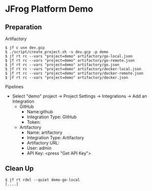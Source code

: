 # JFrog Platform Demo

## Preparation
Artifactory
```
$ jf c use dev.gcp
$ ./script/create_project.sh -s dev.gcp -p demo
$ jf rt rc --vars "project=demo" artifactory/go-local.json
$ jf rt rc --vars "project=demo" artifactory/go-remote.json
$ jf rt rc --vars "project=demo" artifactory/go.json
$ jf rt rc --vars "project=demo" artifactory/docker-local.json
$ jf rt rc --vars "project=demo" artifactory/docker-remote.json
$ jf rt rc --vars "project=demo" artifactory/docker.json
```

Pipelines
- Select "demo" project -> Project Settings -> Integrations -> Add an Integration
  - GitHub
    - Name:github
    - Integration Type: GitHub
    - Token: <your github token>
  - Artifactory
    - Name: artifactory
    - Integration Type: Artifactory
    - Artifactory URL: <default on UI>
    - User: admin
    - API Key: <press "Get API Key">

## Clean Up
```
$ jf rt rdel --quiet demo-go-local
[....]
```